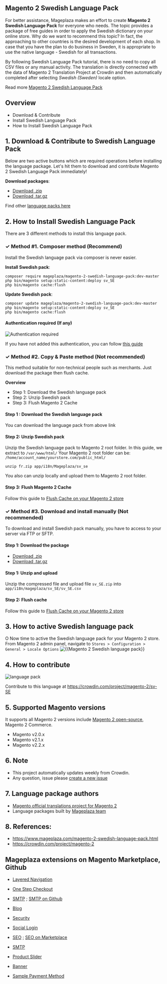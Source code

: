 ## Magento 2 Swedish Language Pack

For better assistance, Mageplaza makes an effort to create **Magento 2 Swedish Language Pack** for everyone who needs. The topic provides a package of free guides in order to apply the Swedish dictionary on your online store. Why do we want to recommend this topic? In fact, the approaching to other countries is the desired development of each shop. In case that you have the plan to do business in Sweden, it is appropriate to use the native language - Swedish for all transactions.

By following Swedish Language Pack tutorial, there is no need to copy all CSV files or any manual activity. The translation is directly connected with the data of Magento 2 Translation Project at Crowdin and then automatically completed after selecting *Swedish (Sweden)* locale option.

Read more [Magento 2 Swedish Language Pack](https://www.mageplaza.com/magento-2-swedish-language-pack.html)


## Overview

- Download & Contribute
- Install Swedish Language Pack
- How to Install Swedish Language Pack

## 1. Download & Contribute to Swedish Language Pack

Below are two active buttons which are required operations before installing the language package. Let's hit them to download and contribute Magento 2 Swedish Language Pack immediately!

**Download packages**:

- [Download .zip](https://github.com/mageplaza/magento-2-swedish-language-pack/archive/master.zip)
- [Download .tar.gz](https://github.com/mageplaza/magento-2-swedish-language-pack/tarball/master)


Find other [language packs here](https://www.mageplaza.com/kb/magento-2-language-pack/)

## 2. How to Install Swedish Language Pack

There are 3 different methods to install this language pack.

### ✓ Method #1. Composer method (Recommend)
Install the Swedish language pack via composer is never easier.

**Install Swedish pack**:

```
composer require mageplaza/magento-2-swedish-language-pack:dev-master
php bin/magento setup:static-content:deploy sv_SE
php bin/magento cache:flush

```


**Update  Swedish pack**:

```
composer update mageplaza/magento-2-swedish-language-pack:dev-master
php bin/magento setup:static-content:deploy sv_SE
php bin/magento cache:flush

```

#### Authentication required (If any)

![Authentication required](https://cdn.mageplaza.com/media/general/dmryiPk.png)

If you have not added this authentication, you can follow [this guide](http://devdocs.magento.com/guides/v2.0/install-gde/prereq/connect-auth.html)


### ✓ Method #2. Copy & Paste method (Not recommended)

This method suitable for non-technical people such as merchants. Just download the package then flush cache.

**Overview**

- Step 1: Download the Swedish language pack
- Step 2: Unzip Swedish pack
- Step 3: Flush Magento 2 Cache

#### Step 1 : Download the Swedish language pack

You can download the language pack from above link

#### Step 2: Unzip Swedish pack

Unzip the Swedish language pack to Magento 2 root folder. In this guide, we extract to `/var/www/html/`
Your Magento 2 root folder can be: `/home/account_name/yourstore.com/public_html/`

```
unzip fr.zip app/i18n/Mageplaza/sv_se
```

You also can unzip locally and upload them to Magento 2 root folder.

#### Step 3: Flush Magento 2 Cache

Follow this guide to [Flush Cache on your Magento 2 store](https://www.mageplaza.com/kb/how-flush-enable-disable-cache.html)


### ✓ Method #3. Download and install manually (Not recommended)

To download and install Swedish pack manually, you have to access to your server via FTP or SFTP.

#### Step 1: Download the package

- [Download .zip](https://github.com/mageplaza/magento-2-swedish-language-pack/archive/master.zip)
- [Download .tar.gz](https://github.com/mageplaza/magento-2-swedish-language-pack/tarball/master)

#### Step 1: Unzip and upload

Unzip the compressed file and upload file `sv_SE.zip` into `app/i18n/mageplaza/sv_SE/sv_SE.csv`

#### Step 2: Flush cache

Follow this guide to [Flush Cache on your Magento 2 store](https://www.mageplaza.com/kb/how-flush-enable-disable-cache.html)


## 3. How to active Swedish language pack
O
Now time to active the Swedish language pack for your Magento 2 store. From Magento 2 admin panel, navigate to `Stores > Configuration > General > Locale Options`
![{{Magento 2 Swedish language pack}}](https://cdn.mageplaza.com/media/general/aPSUA0l.png)


## 4. How to contribute

![language pack](http://progressed.io/bar/{{process}}?title=translated)

Contribute to this language at https://crowdin.com/project/magento-2/sv-SE

## 5. Supported Magento versions

It supports all Magento 2 versions include [Magento 2 open-source](https://www.mageplaza.com/download-magento/), Magento 2 Commerce.


- Magento v2.0.x
- Magento v2.1.x
- Magento v2.2.x



## 6. Note

- This project automatically updates weekly from Crowdin.
- Any question, issue please [create a new issue](https://github.com/mageplaza/magento-2-swedish-language-pack/issues/new)

## 7. Language package authors

- [Magento official translations project for Magento 2](https://crowdin.com/project/magento-2)
- Language packages built by [Mageplaza team](https://www.mageplaza.com/)


## 8. References:

- https://www.mageplaza.com/magento-2-swedish-language-pack.html
- https://crowdin.com/project/magento-2








## Mageplaza extensions on Magento Marketplace, Github


- [Layered Navigation](https://marketplace.magento.com/mageplaza-layered-navigation-m2.html)
- [One Step Checkout](https://marketplace.magento.com/mageplaza-magento-2-one-step-checkout-extension.html)
- [SMTP](https://marketplace.magento.com/mageplaza-module-smtp.html) ; [SMTP on Github](https://github.com/mageplaza/magento-2-smtp)
- [Blog](https://github.com/mageplaza/magento-2-blog)
- [Security](https://marketplace.magento.com/mageplaza-module-security.html)
- [Social Login](https://github.com/mageplaza/magento-2-social-login)

- [SEO](https://github.com/mageplaza/magento-2-seo) ; [SEO on Marketplace](https://marketplace.magento.com/mageplaza-magento-2-seo-extension.html)

- [SMTP](https://github.com/mageplaza/magento-2-smtp)

- [Product Slider](https://github.com/mageplaza/magento-2-product-slider)

- [Banner](https://github.com/mageplaza/magento-2-banner-slider)

- [Sample Payment Method](https://github.com/mageplaza/magento-2-sample-payment-method)



